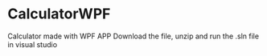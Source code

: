 # CalculatorWPF
Calculator made with WPF APP
Download the file, unzip and run the .sln file in visual studio
